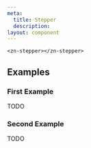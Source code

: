 ```yaml
---
meta:
  title: Stepper
  description:
layout: component
---
```


```html:preview
<zn-stepper></zn-stepper>
```

## Examples

### First Example

TODO

### Second Example

TODO



